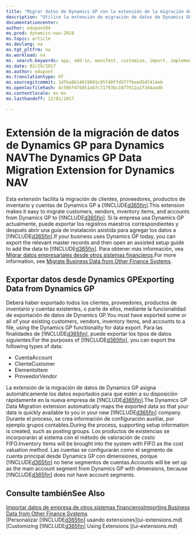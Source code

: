 ```yaml
---
title: "Migrar datos de Dynamics GP con la extensión de la migración de datos"
description: "Utilice la extensión de migración de datos de Dynamics GP para migrar clientes, proveedores, productos de inventario y cuentas desde Dynamics GP a Dynamics NAV."
documentationcenter: 
author: edupont04
ms.prod: dynamics-nav-2018
ms.topic: article
ms.devlang: na
ms.tgt_pltfrm: na
ms.workload: na
ms. search.keywords: app, add-in, manifest, customize, import, implement
ms.date: 03/29/2017
ms.author: edupont
ms.translationtype: HT
ms.sourcegitcommit: 1dfba8b14019991c95f40ffd5f7fbaed5df414eb
ms.openlocfilehash: 4c505f475851ab7c71793bc1077612a1f344aadb
ms.contentlocale: es-mx
ms.lasthandoff: 12/01/2017

---
```

# <a name="the-dynamics-gp-data-migration-extension-for-dynamics-nav"></a><span data-ttu-id="a7a5e-103">Extensión de la migración de datos de Dynamics GP para Dynamics NAV</span><span class="sxs-lookup"><span data-stu-id="a7a5e-103">The Dynamics GP Data Migration Extension for Dynamics NAV</span></span>
<span data-ttu-id="a7a5e-104">Esta extensión facilita la migración de clientes, proveedores, productos de inventario y cuentas de Dynamics GP a [!INCLUDE[d365fin](includes/d365fin_md.md)].</span><span class="sxs-lookup"><span data-stu-id="a7a5e-104">This extension makes it easy to migrate customers, vendors, inventory items, and accounts from Dynamics GP to [!INCLUDE[d365fin](includes/d365fin_md.md)].</span></span> <span data-ttu-id="a7a5e-105">Si la empresa usa Dynamics GP actualmente, puede exportar los registros maestros correspondientes y después abrir una guía de instalación asistida para agregar los datos a [!INCLUDE[d365fin](includes/d365fin_md.md)].</span><span class="sxs-lookup"><span data-stu-id="a7a5e-105">If your business uses Dynamics GP today, you can export the relevant master records and then open an assisted setup guide to add the data to [!INCLUDE[d365fin](includes/d365fin_md.md)].</span></span> <span data-ttu-id="a7a5e-106">Para obtener más información, vea [Migrar datos empresariales desde otros sistemas financieros](upload-data.md).</span><span class="sxs-lookup"><span data-stu-id="a7a5e-106">For more information, see [Migrate Business Data from Other Finance Systems](upload-data.md).</span></span>

## <a name="exporting-data-from-dynamics-gp"></a><span data-ttu-id="a7a5e-107">Exportar datos desde Dynamics GP</span><span class="sxs-lookup"><span data-stu-id="a7a5e-107">Exporting Data from Dynamics GP</span></span>
<span data-ttu-id="a7a5e-108">Deberá haber exportado todos los clientes, proveedores, productos de inventario y cuentas existentes, o parte de ellos, mediante la funcionalidad de exportación de datos de Dynamics GP.</span><span class="sxs-lookup"><span data-stu-id="a7a5e-108">You must have exported some or all of your existing customers, vendors, inventory items, and accounts to a file, using the Dynamics GP functionality for data export.</span></span> <span data-ttu-id="a7a5e-109">Para las finalidades de [!INCLUDE[d365fin](includes/d365fin_md.md)], puede exportar los tipos de datos siguientes:</span><span class="sxs-lookup"><span data-stu-id="a7a5e-109">For the purposes of [!INCLUDE[d365fin](includes/d365fin_md.md)], you can export the following types of data:</span></span>

* <span data-ttu-id="a7a5e-110">Cuenta</span><span class="sxs-lookup"><span data-stu-id="a7a5e-110">Account</span></span>  
* <span data-ttu-id="a7a5e-111">Cliente</span><span class="sxs-lookup"><span data-stu-id="a7a5e-111">Customer</span></span>  
* <span data-ttu-id="a7a5e-112">Elemento</span><span class="sxs-lookup"><span data-stu-id="a7a5e-112">Item</span></span>  
* <span data-ttu-id="a7a5e-113">Proveedor</span><span class="sxs-lookup"><span data-stu-id="a7a5e-113">Vendor</span></span>  

<span data-ttu-id="a7a5e-114">La extensión de la migración de datos de Dynamics GP asigna automáticamente los datos exportados para que estén a su disposición rápidamente en la nueva empresa de [!INCLUDE[d365fin](includes/d365fin_md.md)].</span><span class="sxs-lookup"><span data-stu-id="a7a5e-114">The Dynamics GP Data Migration extension automatically maps the exported data so that your data is quickly available to you in your new [!INCLUDE[d365fin](includes/d365fin_md.md)] company.</span></span> <span data-ttu-id="a7a5e-115">Durante el proceso, se crea información de configuración auxiliar, por ejemplo grupos contables.</span><span class="sxs-lookup"><span data-stu-id="a7a5e-115">During the process, supporting setup information is created, such as posting groups.</span></span> <span data-ttu-id="a7a5e-116">Los productos de existencias se incorporarán al sistema con el método de valoración de costo FIFO.</span><span class="sxs-lookup"><span data-stu-id="a7a5e-116">Inventory items will be brought into the system with FIFO as the cost valuation method.</span></span> <span data-ttu-id="a7a5e-117">Las cuentas se configurarán como el segmento de cuenta principal desde Dynamics GP con dimensiones, porque [!INCLUDE[d365fin](includes/d365fin_long_md.md)] no tiene segmentos de cuentas.</span><span class="sxs-lookup"><span data-stu-id="a7a5e-117">Accounts will be set up as the main account segment from Dynamics GP with dimensions, because [!INCLUDE[d365fin](includes/d365fin_long_md.md)] does not have account segments.</span></span>

## <a name="see-also"></a><span data-ttu-id="a7a5e-118">Consulte también</span><span class="sxs-lookup"><span data-stu-id="a7a5e-118">See Also</span></span>
[<span data-ttu-id="a7a5e-119">Importar datos de empresa de otros sistemas financieros</span><span class="sxs-lookup"><span data-stu-id="a7a5e-119">Importing Business Data from Other Finance Systems</span></span>](upload-data.md)  
<span data-ttu-id="a7a5e-120">[Personalizar [!INCLUDE[d365fin](includes/d365fin_md.md)] usando extensiones](ui-extensions.md)</span><span class="sxs-lookup"><span data-stu-id="a7a5e-120">[Customizing [!INCLUDE[d365fin](includes/d365fin_md.md)] Using Extensions ](ui-extensions.md)</span></span>  

